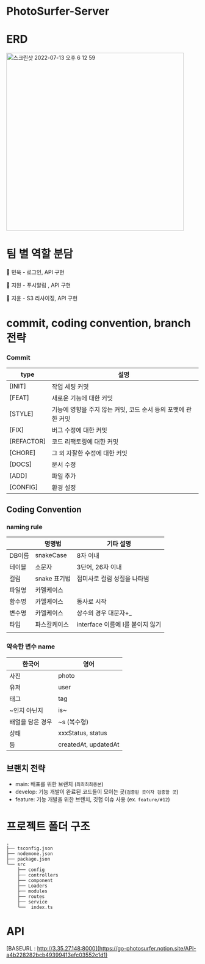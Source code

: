 # PhotoSurfer-Server


# ERD

<img width="465" alt="스크린샷 2022-07-13 오후 6 12 59" src="https://user-images.githubusercontent.com/49470328/178700118-7c939d67-e917-4918-892e-91c232a4e66b.png">


# 팀 별 역할 분담

<aside>
📌 민욱 - 로그인, API 구현   

📌 지원 - 푸시알림 , API 구현

📌 지윤 - S3 리사이징, API 구현

</aside>

# commit, coding convention, branch 전략

### Commit

| type | 설명 |
| --- | --- |
| [INIT] | 작업 세팅 커밋 |
| [FEAT] | 새로운 기능에 대한 커밋 |
| [STYLE] | 기능에 영향을 주지 않는 커밋, 코드 순서 등의 포맷에 관한 커밋 |
| [FIX] | 버그 수정에 대한 커밋 |
| [REFACTOR] | 코드 리팩토링에 대한 커밋 |
| [CHORE] | 그 외 자잘한 수정에 대한 커밋 |
| [DOCS] | 문서 수정 |
| [ADD] | 파일 추가 |
| [CONFIG] | 환경 설정 |

## Coding Convention

### naming rule

|  | 명명법 | 기타 설명 |
| --- | --- | --- |
| DB이름 | snakeCase | 8자 이내 |
| 테이블 | 소문자 | 3단어, 26자 이내 |
| 컬럼 | snake 표기법 | 접미사로 컬럼 성질을 나타냄 |
| 파일명 | 카멜케이스 |  |
| 함수명 | 카멜케이스 | 동사로 시작 |
| 변수명 | 카멜케이스 | 상수의 경우 대문자+_ |
| 타입 | 파스칼케이스 | interface 이름에 I를 붙이지 않기 |
|  |  |  |

### 약속한 변수 name

| 한국어 | 영어 |
| --- | --- |
| 사진 | photo |
| 유저 | user |
| 태그 | tag |
| ~인지 아닌지 | is~ |
| 배열을 담은 경우 | ~s (복수형) |
| 상태 | xxxStatus, status |
| 등 | createdAt, updatedAt |

## 브랜치 전략

- main: 배포를 위한 브랜치 (`최최최최종본`)
- develop: 기능 개발이 완료된 코드들이 모이는 곳(`검증된 곳이자 검증할 곳`)
- feature: 기능 개발을 위한 브랜치, 깃헙 이슈 사용 (ex. `feature/#12`)

# 프로젝트 폴더 구조

```
.
├── tsconfig.json
├── nodemone.json
├── package.json
└── src
    ├── config
    ├── controllers
    ├── component
    ├── Loaders
    ├── modules
    ├── routes
    ├── service
    └──  index.ts
```

# API

[BASEURL : http://3.35.27.148:8000](https://go-photosurfer.notion.site/API-a4b228282bcb49399413efc03552c1d1)


